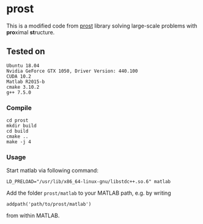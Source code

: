 # prost
This is a modified code from [prost](https://github.com/tum-vision/prost) library solving large-scale problems with **pro**ximal **st**ructure.

## Tested on

    Ubuntu 18.04
    Nvidia GeForce GTX 1050, Driver Version: 440.100
    CUDA 10.2
    Matlab R2015-b
    cmake 3.10.2
    g++ 7.5.0
    
### Compile

    cd prost
    mkdir build
    cd build
    cmake ..
    make -j 4
    
### Usage
Start matlab via following command:

    LD_PRELOAD="/usr/lib/x86_64-linux-gnu/libstdc++.so.6" matlab
    
Add the folder `prost/matlab` to your MATLAB path, e.g. by writing
```
addpath('path/to/prost/matlab')
```
from within MATLAB.
